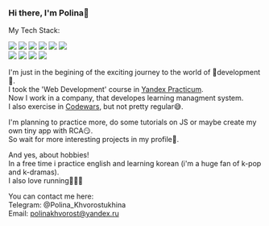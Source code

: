 ### Hi there, I'm Polina🌻

My Tech Stack:  

<img src="https://img.shields.io/badge/HTML-9370DB?style=for-the-badge&logo=html5&logoColor=FFFFFF"/> <img src="https://img.shields.io/badge/CSS-9370DB?style=for-the-badge&logo=css3&logoColor=FFFFFF"/> <img src="https://img.shields.io/badge/JavaScript-9370DB?style=for-the-badge&logo=JavaScript&logoColor=FFFFFF"/> <img src="https://img.shields.io/badge/Node.js-9370DB?style=for-the-badge&logo=nodedotjs&logoColor=FFFFFF"/> <img src="https://img.shields.io/badge/Git-9370DB?style=for-the-badge&logo=git&logoColor=FFFFFF"/> <img src="https://img.shields.io/badge/React-9370DB?style=for-the-badge&logo=react&logoColor=FFFFFF"/>  
<img src="https://img.shields.io/badge/Next.js-9370DB?style=for-the-badge&logo=nextdotjs&logoColor=FFFFFF"/> <img src="https://img.shields.io/badge/Typescript-9370DB?style=for-the-badge&logo=typescript&logoColor=FFFFFF"/> <img src="https://img.shields.io/badge/Tailwind CSS-9370DB?style=for-the-badge&logo=tailwindcss&logoColor=FFFFFF"/> <img src="https://img.shields.io/badge/Supabase-9370DB?style=for-the-badge&logo=supabase&logoColor=FFFFFF"/>

I'm just in the begining of the exciting journey to the world of 💜development💜.  
I took the 'Web Development' course in [Yandex Practicum](https://practicum.yandex.ru/).  
Now I work in a company, that developes learning managment system.  
I also exercise in [Codewars](https://www.codewars.com/users/Polina-KHV), but not pretty regular😅.

I'm planning to practice more, do some tutorials on JS or maybe create my own tiny app with RCA😏.  
So wait for more interesting projects in my profile🌼.

And yes, about hobbies!  
In a free time i practice english and learning korean (i'm a huge fan of k-pop and k-dramas).  
I also love running🏃‍♀️💜

You can contact me here:  
Telegram: @Polina_Khvorostukhina  
Email: polinakhvorost@yandex.ru
